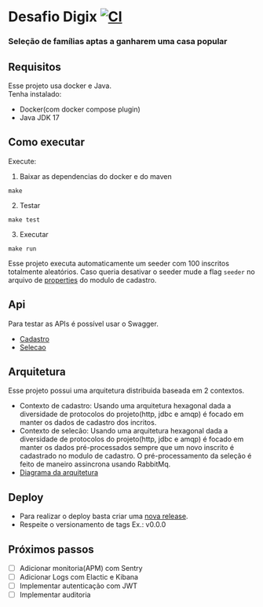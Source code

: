 # Desafio Digix [![CI](https://github.com/diegopaniago/desafio-digix/actions/workflows/ci.yml/badge.svg)](https://github.com/diegopaniago/desafio-digix/actions/workflows/ci.yml)
### Seleção de famílias aptas a ganharem uma casa popular

## Requisitos
Esse projeto usa docker e Java. <br/>
Tenha instalado:<br/>
- Docker(com docker compose plugin)
- Java JDK 17

## Como executar
Execute:
1. Baixar as dependencias do docker e do maven
```
make
```
2. Testar
```
make test
```
3. Executar
```
make run
```
Esse projeto executa automaticamente um seeder com 100 inscritos totalmente aleatórios. Caso queria desativar o seeder mude a flag `seeder` no arquivo de [properties](./cadastro/src/main/resources/application.properties) do modulo de cadastro.

## Api
Para testar as APIs é possível usar o Swagger.
- [Cadastro](http://localhost:8085/swagger-ui/index.html)
- [Selecao](http://localhost:8086/swagger-ui/index.html)

## Arquitetura
Esse projeto possui uma arquitetura distribuida baseada em 2 contextos.
- Contexto de cadastro: Usando uma arquitetura hexagonal dada a diversidade de protocolos do projeto(http, jdbc e amqp) é focado em manter os dados de cadastro dos incritos.
- Contexto de selecão: Usando uma arquitetura hexagonal dada a diversidade de protocolos do projeto(http, jdbc e amqp) é focado em manter os dados pré-processados sempre que um novo inscrito é cadastrado no modulo de cadastro. O pré-processamento da seleção é feito de maneiro assincrona usando RabbitMq.
- [Diagrama da arquitetura](https://drive.google.com/file/d/13PCPL_RVByoIiZtCk5v9Glv2VRQSm7GU/view?usp=sharing)

## Deploy
- Para realizar o deploy basta criar uma [nova release](https://github.com/diegopaniago/desafio-digix/releases/new).
- Respeite o versionamento de tags Ex.: v0.0.0

## Próximos passos
- [ ] Adicionar monitoria(APM) com Sentry
- [ ] Adicionar Logs com Elactic e Kibana
- [ ] Implementar autenticação com JWT
- [ ] Implementar auditoria